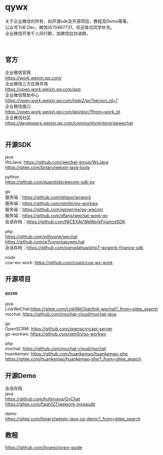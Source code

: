 # qywx
关于企业微信的所有，如开源sdk及开源项目，教程及Demo等等。    
公众号ToB Dev，微信li570467731，欢迎各位同学补充。   
企业微信开发千人同行群，加微信拉你进群。

<br>

## 官方
企业微信官网  
https://work.weixin.qq.com/  
企业微信三方应用市场  
https://open.work.weixin.qq.com/app  
企业微信帮助中心    
https://open.work.weixin.qq.com/help2/pc?person_id=1   
企业微信接口  
https://open.work.weixin.qq.com/api/doc/?from=work_bt  
企业微信社区    
https://developers.weixin.qq.com/community/enterprisewechat  
<br>

## 开源SDK
java  
WxJava: https://github.com/wechat-group/WxJava
https://gitee.com/binary/weixin-java-tools

python  
https://github.com/quanttide/wecom-sdk-py

go  
服务端：https://github.com/ghaoo/wxwork    
服务端：https://github.com/xen0n/go-workwx  
服务端：https://github.com/wenerme/go-wecom    
服务端：https://github.com/dfang/wechat-work-go    
会话存档：https://github.com/NICEXAI/WeWorkFinanceSDK     

php  
https://github.com/pithyone/wechat   
https://github.com/w7corp/easywechat   
会话存档：https://github.com/pangdahua/php7-wxwork-finance-sdk  

node    
coa-wx-work: https://github.com/coajs/coa-wx-work
<br>  
## 开源项目 
### scrm  
java    
LinkWeChat:https://gitee.com/LinkWeChat/link-wechat?_from=gitee_search  
mochat: https://github.com/mochat-cloud/mochat-java

go  
OpenSCRM: https://github.com/openscrm/api-server  
go-workwx: https://github.com/xen0n/go-workwx  

php  
mochat: https://github.com/mochat-cloud/mochat  
huankemao: https://github.com/huankemao/huankemao-php  
https://gitee.com/huankemao/huankemao-php?_from=gitee_search
## 开源Demo

会话存档  
java  
https://github.com/hufeiyaya/QyChat  
https://gitee.com/flash127/wework-msgaudit

demo  
https://gitee.com/binary/weixin-java-cp-demo?_from=gitee_search

## 教程
https://github.com/liyuexi/qywx-guide